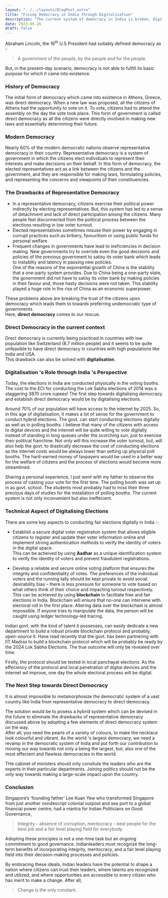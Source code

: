 ```yaml
---
layout: "../../layouts/BlogPost.astro"
title: "Fixing Democracy in India through Digitalisation"
description: "The current system of democracy in India is broken. Digitalisation is the way to save this failing system of governance and transform it into an effecient model which lives up to the expectations of citizens. "
date: 2023-05-26
draft: false
---
```


Abraham Lincoln, the 16<sup>th</sup> U.S President had suitably defined democracy as -
> A government of the people, by the people and for the people.

But, in the present-day scenario, democracy is not able to fulfill its basic purpose for which it came into existence.

### History of Democracy

The initial form of democracy which came into existence in Athens, Greece, was direct democracy. 
When a new law was proposed, all the citizens of Athens had the opportunity to vote on it. To vote, citizens had to attend the assembly on the day the vote took place. This form of government is called direct democracy as all the citizens were directly involved in making new laws and essentially determining their future. 

### Modern Democracy

Nearly 60% of the modern democratic nations observe representative democracy in their country. Representative democracy is a system of government in which the citizens elect individuals to represent their interests and make decisions on their behalf. In this form of democracy, the elected representatives act as a link between the citizens and the government, and they are responsible for making laws, formulating policies, and representing the concerns and viewpoints of their constituencies.

### The Drawbacks of Representative Democracy

- In a representative democracy, citizens exercise their political power indirectly by electing representatives. But, this system has led to a sense of detachment and lack of direct participation among the citizens. Many people feel disconnected from the political process between the elections resulting in low voter turnout. 
- Elected representatives sometimes misuse their power by engaging in corrupt practices such as bribery, favouritism or using public funds for personal welfare. 
- Frequent changes in governments have lead to ineficiencies in decision making. New governments try to override even the good decisions and policies of the previous government to satisy its voter bank which leads to instablity and latency in passing new policies.   
One of the reasons of the exponential growth of China is the stability that a one-party system provides. Due to China being a one-party state, the government did not have to satisy its voter bank by making policies in their favour and, those hasty decisions were not taken. This stability played a huge role in the rise of China as an economic superpower.

These problems above are breaking the trust of the citizens upon democracy which leads them to towards preferring undemocratic type of governments.  
Here, **direct democracy** comes to our rescue. 

### Direct Democracy in the current context

Drect democracy is currently being practiced in countries with low population like Switzerland (8.7 million people) and it seems to be quite unfeasible to have direct democracy in countries with high populations like India and USA.  
This drawback can also be solved with **digitalisation**.

### Digitalisation 's Role through India 's Perspective

Today, the elections in India are conducted physically in the voting booths. The cost to the ECI for conducting the Lok Sabha elections of 2014 was a staggering 3870 crore rupees!  The first step towards digitalising democracy and establish direct democracy would be by digitalising elections.

Around 70% of our population will have access to the internet by 2025. So, in this age of digitalisation, it makes a lot of sense for the government to conduct hybrid elections. The govt. can start conducting elections digitally as well as in polling booths. I believe that many of the citizens with access to digital devices and the internet will be quite willing to vote digitally instead of standing in long queues under the scorching sun, just to exercise their political franchine. Not only will this increase the voter turnout, but, will also help the govt. to drastically decrease the cost of conducting elections as the internet costs would be always lower than setting up physical poll booths. The hard-earned money of taxpayers would be used in a better way for the welfare of citizens and the process of elections would become more streamlined.

Sharing a personal experience, I just went with my father to observe the process of casting your vote for the first time. The polling booth was set up in as govt. school. The students most probably had to miss their three precious days of studies for the installation of polling booths. The current system is not only inconvenient but also ineffecient. 

### Technical Aspect of Digitalising Elections

There are some key aspects to conducting fair elections digitally in India :-

- Establish a secure digital voter registration system that allows eligible citizens to register and update their voter information online and implement strong authentication methods to verify the identity of voters in the digital space.  
This can be acheived by using **Aadhar** as a unique identification system to verify the identity of voters and prevent fraudulent registrations. 

- Develop a reliable and secure online voting platform that ensures the integrity and confidentiality of votes. The preferences of the individual voters and the running tally should be kept private to avoid social desirability bias – there is less pressure for someone to vote based on what others think of their choice and impacting tunrout respectively.  
This can be achieved by using **blockchain** to facilitate free and fair elections in India. Blockchain will ensure that no-one can intervene with electoral roll in the first place. Altering data over the blockchain is almost impossible. If anyone tries to manipulate the data, the person will be caught using ledger technology-led tracing.

Indian govt. with the kind of talent it possesses, can easily dedicate a new department to build a robust private blockchain protocol and probably, *open-source* it. Have read recently that the govt. has been partnering with IIT Madras to build a blockchain protocol which will be probably be ready by the 2024 Lok Sabha Elections. The true outcome will only be revealed over time.

Firstly, the protocol should be tested in local panchayat elections. As the effeciency of the protocol and local penetration of digital devices and the internet wil improve, one day the whole electoral process will be digital. 

### The Next Step towards Direct Democracy

It is almost impossible to metamorphosize the democratic system of a vast country like India from representative democracy to direct democracy.

The solution would be to posess a hybrid system which can be devised in the future to eliminate the drawbacks of representative democracy discussed above by adopting a few elements of direct democracy system on the way.  
After all, you need the pearls of a variety of colours, to make the necklace look colourful and vibrant. As the world 's largest democracy, we need a revamp in the democratic system of India and put forth our contribution to moving our way towards not only a being the largest, but, also one of the most effecient and flawless democracies in the world. 

THe cabinet of ministers should only consitute the leaders who are the experts in their particular departments. Joining politics should not be the only way towards making a large-scale impact upon the country.

### Conclusion

Singapore’s ‘founding father’ Lee Kuan Yew who transformed Singapore from just another nondescript colonial outpost and sea port to a global financial power centre, had a mantra for Indian Politicians on Good Governance,
> Integrity - absence of corruption, meritocracy - best people for the best job and a fair level playing field for everybody.

Adopting these principles is not a one-time task but an ongoing commitment to good governance. Indianleaders must recognize the long-term benefits of incorporating integrity, meritocracy, and a fair level playing field into their decision-making processes and policies.

By embracing these ideals, Indian leaders have the potential to shape a nation where citizens can trust their leaders, where talents are recognized and utilized, and where opportunities are accessible to every citizen who has merit to make a change. After all,
> Change is the only constant.